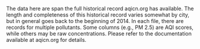 The data here are span the full historical record aqicn.org has available. The length and completeness of this 
historical record varies somewhat by city, but in general goes back to the beginning of 2014. In each file, there 
are records for multiple pollutants. Some columns (e.g., PM 2.5) are AQI scores, while others may be raw
concentrations. Please refer to the documentation available at aqicn.org for details. 
